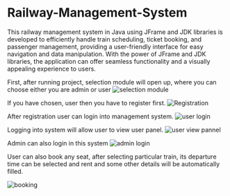 # Railway-Management-System
This railway management system in Java using JFrame and JDK libraries is  developed to efficiently handle train scheduling, ticket booking, and passenger management, providing a user-friendly interface for easy navigation and data manipulation. With the power of JFrame and JDK libraries, the application can offer seamless functionality and a visually appealing experience to users.


First, after running project, selection module will open up, where you can choose either you are admin or user
![selection module](https://github.com/FazilaRubab/Railway-Management-System/assets/51526391/68389884-2d5d-418c-bc53-43003e811ba8)



If you have chosen, user then you have to register first.
![Registration](https://github.com/FazilaRubab/Railway-Management-System/assets/51526391/4c9dabf9-96d3-48b6-b523-03c9e4caec07)




After registration user can login into management system.
![user login](https://github.com/FazilaRubab/Railway-Management-System/assets/51526391/494a33f1-d74c-4649-b066-a2531900c6a5)



Logging into system will allow user to view user panel.
![user view pannel](https://github.com/FazilaRubab/Railway-Management-System/assets/51526391/f984df57-43d3-43c4-b5a9-aaf28831be45)


Admin can also login in this system
![admin login](https://github.com/FazilaRubab/Railway-Management-System/assets/51526391/fc7457fb-71ff-457e-bea0-97d677d4d27c)


User can also book any seat, after selecting particular train, its departure time can be selected and rent and some other details will be automatically filled.

![booking](https://github.com/FazilaRubab/Railway-Management-System/assets/51526391/bf2ad7ac-cf10-482f-a6a1-258f91393f01)
